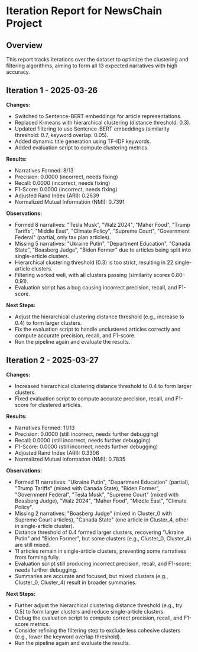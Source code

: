 # Iteration Report for NewsChain Project

## Overview

This report tracks iterations over the dataset to optimize the clustering and filtering algorithms, aiming to form all 13 expected narratives with high accuracy.

## Iteration 1 - 2025-03-26

**Changes:**

- Switched to Sentence-BERT embeddings for article representations.
- Replaced K-means with hierarchical clustering (distance threshold: 0.3).
- Updated filtering to use Sentence-BERT embeddings (similarity threshold: 0.7, keyword overlap: 0.05).
- Added dynamic title generation using TF-IDF keywords.
- Added evaluation script to compute clustering metrics.

**Results:**

- Narratives Formed: 8/13
- Precision: 0.0000 (incorrect, needs fixing)
- Recall: 0.0000 (incorrect, needs fixing)
- F1-Score: 0.0000 (incorrect, needs fixing)
- Adjusted Rand Index (ARI): 0.2639
- Normalized Mutual Information (NMI): 0.7391

**Observations:**

- Formed 8 narratives: "Tesla Musk", "Walz 2024", "Maher Food", "Trump Tariffs", "Middle East", "Climate Policy", "Supreme Court", "Government Federal" (partial, only tax plan articles).
- Missing 5 narratives: "Ukraine Putin", "Department Education", "Canada State", "Boasberg Judge", "Biden Former" due to articles being split into single-article clusters.
- Hierarchical clustering threshold (0.3) is too strict, resulting in 22 single-article clusters.
- Filtering worked well, with all clusters passing (similarity scores 0.80–0.91).
- Evaluation script has a bug causing incorrect precision, recall, and F1-score.

**Next Steps:**

- Adjust the hierarchical clustering distance threshold (e.g., increase to 0.4) to form larger clusters.
- Fix the evaluation script to handle unclustered articles correctly and compute accurate precision, recall, and F1-score.
- Run the pipeline again and evaluate the results.

## Iteration 2 - 2025-03-27

**Changes:**

- Increased hierarchical clustering distance threshold to 0.4 to form larger clusters.
- Fixed evaluation script to compute accurate precision, recall, and F1-score for clustered articles.

**Results:**

- Narratives Formed: 11/13
- Precision: 0.0000 (still incorrect, needs further debugging)
- Recall: 0.0000 (still incorrect, needs further debugging)
- F1-Score: 0.0000 (still incorrect, needs further debugging)
- Adjusted Rand Index (ARI): 0.3306
- Normalized Mutual Information (NMI): 0.7835

**Observations:**

- Formed 11 narratives: "Ukraine Putin", "Department Education" (partial), "Trump Tariffs" (mixed with Canada State), "Biden Former", "Government Federal", "Tesla Musk", "Supreme Court" (mixed with Boasberg Judge), "Walz 2024", "Maher Food", "Middle East", "Climate Policy".
- Missing 2 narratives: "Boasberg Judge" (mixed in Cluster_0 with Supreme Court articles), "Canada State" (one article in Cluster_4, other in single-article cluster).
- Distance threshold of 0.4 formed larger clusters, recovering "Ukraine Putin" and "Biden Former", but some clusters (e.g., Cluster_0, Cluster_4) are still mixed.
- 11 articles remain in single-article clusters, preventing some narratives from forming fully.
- Evaluation script still producing incorrect precision, recall, and F1-score; needs further debugging.
- Summaries are accurate and focused, but mixed clusters (e.g., Cluster_0, Cluster_4) result in broader summaries.

**Next Steps:**

- Further adjust the hierarchical clustering distance threshold (e.g., try 0.5) to form larger clusters and reduce single-article clusters.
- Debug the evaluation script to compute correct precision, recall, and F1-score metrics.
- Consider refining the filtering step to exclude less cohesive clusters (e.g., lower the keyword overlap threshold).
- Run the pipeline again and evaluate the results.
